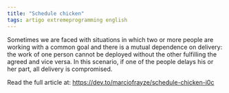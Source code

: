 ```yaml
---
title: "Schedule chicken"
tags: artigo extremeprogramming english
---
```


Sometimes we are faced with situations in which two or more people are working with a common goal and there is a mutual dependence on delivery: the work of one person cannot be deployed without the other fulfilling the agreed and vice versa. In this scenario, if one of the people delays his or her part, all delivery is compromised. 

Read the full article at: https://dev.to/marciofrayze/schedule-chicken-i0c
